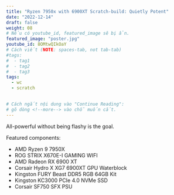 ```yaml
---
title: "Ryzen 7950x with 6900XT Scratch-build: Quietly Potent"
date: "2022-12-14"
draft: false
weight: 08
# Nếu có youtube_id, featured_image sẽ bị ẩn.
featured_image: "poster.jpg"
youtube_id: 8OMtwQIkOaY
# Cách viết (NOTE: spaces-tab, not tab-tab)
#tags:
#  - tag1
#  - tag2
#  - tag3
tags:
  - wc
  - scratch
 

# Cách ngắt nội dung vào "Continue Reading":
# gõ dòng <!--more--> vào chỗ muốn cắt.
---
```


All-powerful without being flashy is the goal.

<!--more-->
Featured components:
- AMD Ryzen 9 7950X
- ROG STRIX X670E-I GAMING WIFI
- AMD Radeon RX 6900 XT
- Corsair Hydro X XG7 6900XT GPU Waterblock
- Kingston FURY Beast DDR5 RGB 64GB Kit
- Kingston KC3000 PCIe 4.0 NVMe SSD
- Corsair SF750 SFX PSU